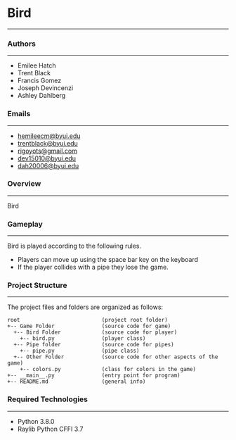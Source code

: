 # Bird
---

### Authors
---
* Emilee Hatch
* Trent Black
* Francis Gomez
* Joseph Devincenzi
* Ashley Dahlberg

### Emails
---
* hemileecm@byui.edu
* trentblack@byui.edu
* rigoyots@gmail.com
* dev15010@byui.edu 
* dah20006@byui.edu

### Overview
---
Bird 

### Gameplay
---
Bird is played according to the following rules.

* Players can move up using the space bar key on the keyboard
* If the player collides with a pipe they lose the game.

### Project Structure 
---
The project files and folders are organized as follows:
```
root                          (project root folder)
+-- Game Folder               (source code for game)
  +-- Bird Folder             (source code for player)
    +-- bird.py               (player class)
  +-- Pipe folder             (source code for pipes)
    +-- pipe.py               (pipe class)
  +-- Other Folder            (source code for other aspects of the game)
    +-- colors.py             (class for colors in the game)
+-- __main__.py               (entry point for program)
+-- README.md                 (general info)
```

### Required Technologies
---
* Python 3.8.0
* Raylib Python CFFI 3.7